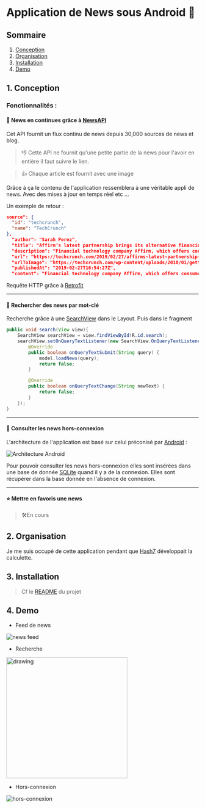 # Application de News sous Android 🤖

## Sommaire
1. [Conception](#conception)
2. [Organisation](#conception)
3. [Installation](#conception)
4. [Demo](#conception)

## <a name="conception">1. Conception</a>

### Fonctionnalités :
#### **🔁 News en continues grâce à [NewsAPI](https://newsapi.org/)**

Cet API fournit un flux continu de news depuis 30,000 sources de news et blog.
> 👎 Cette API ne fournit qu'une petite partie de la news pour l'avoir en entière il faut suivre le lien.

> 👍 Chaque article est fournit avec une image

Grâce à ça le contenu de l'application ressemblera à une véritable appli de news. Avec des mises à jour en temps réel etc ...

Un exemple de retour :

```json
source": {
  "id": "techcrunch",
  "name": "TechCrunch"
},
  "author": "Sarah Perez",
  "title": "Affirm’s latest partnership brings its alternative financing to Walmart’s U.S. stores and website",
  "description": "Financial technology company Affirm, which offers consumers an alternative to cash and credit when paying for large purchases, has scored a notable new partner: Walmart. The companies announced this morning that Affirm’s financing options would be made availa…",
  "url": "https://techcrunch.com/2019/02/27/affirms-latest-partnership-brings-its-alternative-financing-to-walmarts-u-s-stores-and-website/",
  "urlToImage": "https://techcrunch.com/wp-content/uploads/2018/01/gettyimages-460935470.jpg?w=585",
  "publishedAt": "2019-02-27T16:54:27Z",
  "content": "Financial technology company Affirm, which offers consumers an alternative to cash and credit when paying for large purchases, has scored a notable new partner: Walmart. The companies announced this morning that Affirm’s financing options would be made availa… [+3100 chars]"
```

Requête HTTP grâce à [Retrofit](https://square.github.io/retrofit/)

---

#### **🔎 Rechercher des news par mot-clé**

Recherche grâce à une [SearchView](https://developer.android.com/reference/android/widget/SearchView) dans le Layout. Puis dans le fragment
```java
public void search(View view){
    SearchView searchView = view.findViewById(R.id.search);
    searchView.setOnQueryTextListener(new SearchView.OnQueryTextListener() {
        @Override
        public boolean onQueryTextSubmit(String query) {
            model.loadNews(query);
            return false;
        }

        @Override
        public boolean onQueryTextChange(String newText) {
            return false;
        }
    });
}
```

---

#### **📴 Consulter les news hors-connexion**

L'architecture de l'application est basé sur celui préconisé par [Android](https://developer.android.com/topic/libraries/architecture/index.html) :

![Architecture Android](https://codelabs.developers.google.com/codelabs/android-room-with-a-view/img/3840395bfb3980b8.png)

Pour pouvoir consulter les news hors-connexion elles sont insérées dans une base de donnée [SQLite](https://sqlite.org/index.html) quand il y a de la connexion. Elles sont récupérer dans la base donnée en l'absence de connexion.

---

#### **⭐ Mettre en favoris une news**

> 🛠️En cours

## <a name="organisation">2. Organisation</a>

Je me suis occupé de cette application pendant que [Hash7](https://github.com/Hashs7) développait la calculette.

## <a name="installation">3. Installation</a>

> Cf le [README](https://github.com/GuillaumeLagouy/android-calculator/blob/master/README.md) du projet

## <a name="demo">4. Demo</a>

- Feed de news

![news feed](https://res.cloudinary.com/dcqc12ai5/image/upload/c_scale,h_563,q_67/v1551292327/news_feed.gif)

- Recherche

<img src="https://res.cloudinary.com/dcqc12ai5/image/upload/v1551293856/search.gif" alt="drawing" width="317"/>

- Hors-connexion

![hors-connexion](https://res.cloudinary.com/dcqc12ai5/image/upload/c_scale,h_563,q_67/v1551292509/no_connexion.gif)
